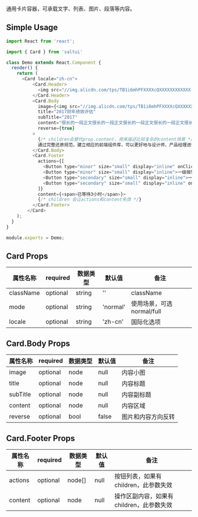 通用卡片容器，可承载文字、列表、图片、段落等内容。

## Simple Usage

```js
import React from 'react';

import { Card } from 'saltui'

class Demo extends React.Component {
  render() {
    return (
      <Card locale="zh-cn">
          <Card.Header>
            <img src="//img.alicdn.com/tps/TB1i6mhPFXXXXcQXXXXXXXXXXXX-640-340.jpg" style={{width: '100%'}} />
          </Card.Header>
          <Card.Body
            image={<img src="//img.alicdn.com/tps/TB1i6mhPFXXXXcQXXXXXXXXXXXX-640-340.jpg" style={{width: '100px'}}/>}
            title="2017财年绩效评估"
            subTitle="2017"
            content="很长的一段正文很长的一段正文很长的一段正文很长的一段正文很长的一段正文很长的一段正文很长的一段正文很长的一段正文很长的一段正文"
            reverse={true}
          >
            {/* children会替代prop.content，用来描述比较复杂的content场景 */}
            通过完整还原规范，建立相应的前端组件库，可以更好地与设计师、产品经理进行沟通合作。通过完整还原规范，建立相应的前端组件库，可以更好地与设计师、产品经理进行沟通合作。
          </Card.Body>
          <Card.Footer
            actions={[
              <Button type="minor" size="small" display="inline" onClick={this.clickTheButton.bind(this)}>一级按钮1</Button>,
              <Button type="minor" size="small" display="inline">一级按钮2</Button>,
              <Button type="secondary" size="small" display="inline">一级按钮3</Button>,
              <Button type="secondary" size="small" display="inline" onClick={this.clickTheButton.bind(this)}>一级按钮4</Button>
            ]} 
            content={<span>已等待3小时</span>}>
            {/* children 会让actions和content失效 */}
          </Card.Footer>
        </Card>
    );
  }
}

module.exports = Demo;
```

## Card Props

|属性名称|required|数据类型|默认值|备注|
|---|---|---|---|---|
|className|optional|string|''|className|
|mode|optional|string|'normal'|使用场景，可选 normal/full|
|locale|optional|string|'zh-cn'|国际化选项|

## Card.Body Props

|属性名称|required|数据类型|默认值|备注|
|---|---|---|---|---|
|image|optional|node|null|内容小图|
|title|optional|node|null|内容标题|
|subTitle|optional|node|null|内容副标题|
|content|optional|node|null|内容区域|
|reverse|optional|bool|false|图片和内容方向反转|

## Card.Footer Props
|属性名称|required|数据类型|默认值|备注|
|---|---|---|---|---|
|actions|optional|node[]|null|按钮列表，如果有children，此参数失效|
|content|optional|node|null|操作区副内容，如果有children，此参数失效|

